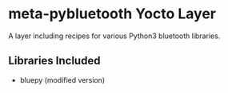 # meta-pybluetooth Yocto Layer
A layer including recipes for various Python3 bluetooth libraries.

## Libraries Included
* bluepy (modified version)
